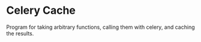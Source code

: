 # Celery Cache

Program for taking arbitrary functions, calling them with celery, and caching the results.
